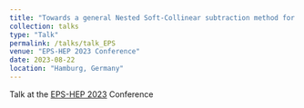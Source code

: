 ```yaml
---
title: "Towards a general Nested Soft-Collinear subtraction method for NNLO calculations"
collection: talks
type: "Talk"
permalink: /talks/talk_EPS
venue: "EPS-HEP 2023 Conference"
date: 2023-08-22
location: "Hamburg, Germany"
---
```


Talk at the [EPS-HEP 2023](https://www.eps-hep2023.eu) Conference
